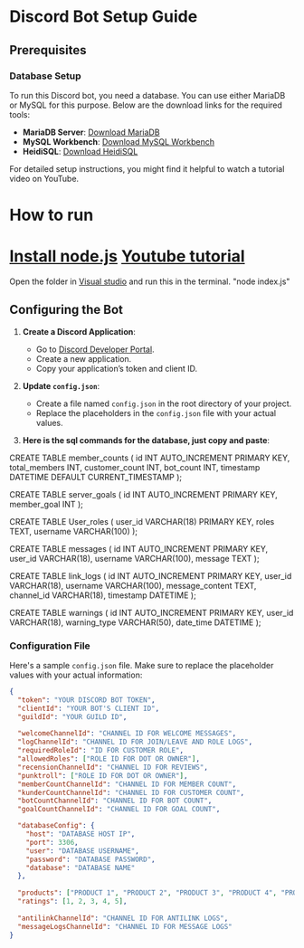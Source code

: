 # Discord Bot Setup Guide

## Prerequisites

### Database Setup

To run this Discord bot, you need a database. You can use either MariaDB or MySQL for this purpose. Below are the download links for the required tools:

- **MariaDB Server**: [Download MariaDB](https://mariadb.org/download/?t=mariadb&p=mariadb&r=11.5.2&os=windows&cpu=x86_64&pkg=msi&mirror=one)
- **MySQL Workbench**: [Download MySQL Workbench](https://dev.mysql.com/downloads/workbench/)
- **HeidiSQL**: [Download HeidiSQL](https://www.heidisql.com/download.php)

For detailed setup instructions, you might find it helpful to watch a tutorial video on YouTube.

# How to run

# [Install node.js](https://nodejs.org/en) [Youtube tutorial](https://www.youtube.com/watch?v=m4D7G3k_TKA&t=1s)
Open the folder in [Visual studio](https://code.visualstudio.com/download) and run this in the terminal. "node index.js"

## Configuring the Bot

1. **Create a Discord Application**: 
   - Go to [Discord Developer Portal](https://discord.com/developers/applications).
   - Create a new application.
   - Copy your application’s token and client ID.

2. **Update `config.json`**:
   - Create a file named `config.json` in the root directory of your project.
   - Replace the placeholders in the `config.json` file with your actual values.

3. **Here is the sql commands for the database, just copy and paste**:
   
 CREATE TABLE member_counts (
    id INT AUTO_INCREMENT PRIMARY KEY,
    total_members INT,
    customer_count INT,
    bot_count INT,
    timestamp DATETIME DEFAULT CURRENT_TIMESTAMP
);

CREATE TABLE server_goals (
    id INT AUTO_INCREMENT PRIMARY KEY,
    member_goal INT
);

CREATE TABLE User_roles (
    user_id VARCHAR(18) PRIMARY KEY,
    roles TEXT,
    username VARCHAR(100)
);

CREATE TABLE messages (
    id INT AUTO_INCREMENT PRIMARY KEY,
    user_id VARCHAR(18),
    username VARCHAR(100),
    message TEXT
);

CREATE TABLE link_logs (
    id INT AUTO_INCREMENT PRIMARY KEY,
    user_id VARCHAR(18),
    username VARCHAR(100),
    message_content TEXT,
    channel_id VARCHAR(18),
    timestamp DATETIME
);

CREATE TABLE warnings (
    id INT AUTO_INCREMENT PRIMARY KEY,
    user_id VARCHAR(18),
    warning_type VARCHAR(50),
    date_time DATETIME
);

### Configuration File

Here's a sample `config.json` file. Make sure to replace the placeholder values with your actual information:

```json
{
  "token": "YOUR DISCORD BOT TOKEN",
  "clientId": "YOUR BOT'S CLIENT ID",
  "guildId": "YOUR GUILD ID",
  
  "welcomeChannelId": "CHANNEL ID FOR WELCOME MESSAGES",
  "logChannelId": "CHANNEL ID FOR JOIN/LEAVE AND ROLE LOGS",
  "requiredRoleId": "ID FOR CUSTOMER ROLE",
  "allowedRoles": ["ROLE ID FOR DOT OR OWNER"],
  "recensionChannelId": "CHANNEL ID FOR REVIEWS",
  "punktroll": ["ROLE ID FOR DOT OR OWNER"],
  "memberCountChannelId": "CHANNEL ID FOR MEMBER COUNT",
  "kunderCountChannelId": "CHANNEL ID FOR CUSTOMER COUNT",
  "botCountChannelId": "CHANNEL ID FOR BOT COUNT",
  "goalCountChannelId": "CHANNEL ID FOR GOAL COUNT",

  "databaseConfig": {
    "host": "DATABASE HOST IP",
    "port": 3306,
    "user": "DATABASE USERNAME",
    "password": "DATABASE PASSWORD",
    "database": "DATABASE NAME"
  },
  
  "products": ["PRODUCT 1", "PRODUCT 2", "PRODUCT 3", "PRODUCT 4", "PRODUCT 5", "PRODUCT 6"],
  "ratings": [1, 2, 3, 4, 5],
  
  "antilinkChannelId": "CHANNEL ID FOR ANTILINK LOGS",
  "messageLogsChannelId": "CHANNEL ID FOR MESSAGE LOGS"
}
